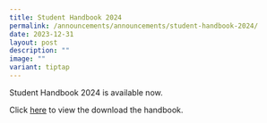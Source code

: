```yaml
---
title: Student Handbook 2024
permalink: /announcements/announcements/student-handbook-2024/
date: 2023-12-31
layout: post
description: ""
image: ""
variant: tiptap
---
```

<p>Student Handbook 2024 is available now.</p><p>Click <a href="https://www.crestsec.edu.sg/info-at-crest/student-handbook/" rel="noopener noreferrer nofollow" target="_blank">here</a> to view the download the handbook.</p>